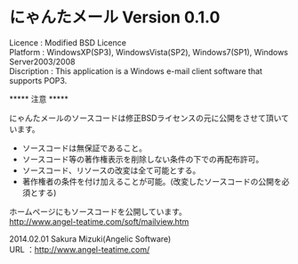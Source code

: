 にゃんたメール Version 0.1.0
========

Licence     : Modified BSD Licence  
Platform    : WindowsXP(SP3), WindowsVista(SP2), Windows7(SP1), Windows Server2003/2008  
Discription : This application is a Windows e-mail client software that supports POP3.  

***** 注意 *****

にゃんたメールのソースコードは修正BSDライセンスの元に公開をさせて頂いています。

* ソースコードは無保証であること。
* ソースコード等の著作権表示を削除しない条件の下での再配布許可。
* ソースコード、リソースの改変は全て可能とする。
* 著作権者の条件を付け加えることが可能。(改変したソースコードの公開を必須とする)  
  
ホームページにもソースコードを公開しています。  
http://www.angel-teatime.com/soft/mailview.htm  
  
2014.02.01 Sakura Mizuki(Angelic Software)  
URL   ：http://www.angel-teatime.com/


